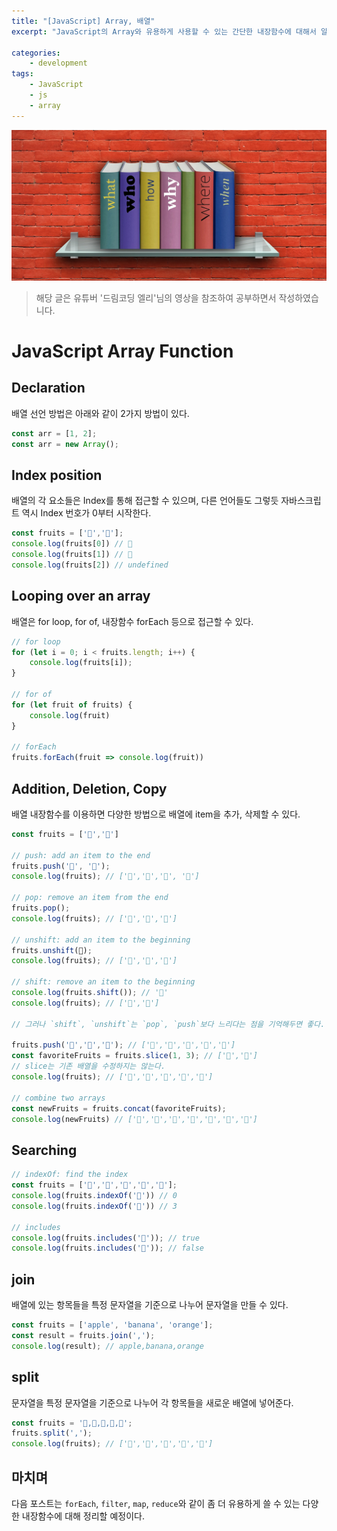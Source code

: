 ```yaml
---
title: "[JavaScript] Array, 배열"
excerpt: "JavaScript의 Array와 유용하게 사용할 수 있는 간단한 내장함수에 대해서 알아보자."

categories:
    - development
tags:
    - JavaScript
    - js
    - array
---
```

![object](/assets/images/array.jpg)

> 해당 글은 유튜버 '드림코딩 엘리'님의 영상을 참조하여 공부하면서 작성하였습니다.


# JavaScript Array Function


## Declaration

배열 선언 방법은 아래와 같이 2가지 방법이 있다.
```js
const arr = [1, 2]; 
const arr = new Array(); 
```

## Index position

배열의 각 요소들은 Index를 통해 접근할 수 있으며, 다른 언어들도 그렇듯 자바스크립트 역시 Index 번호가 0부터 시작한다.

```js
const fruits = ['🍎','🍌'];
console.log(fruits[0]) // 🍎
console.log(fruits[1]) // 🍌
console.log(fruits[2]) // undefined
```

## Looping over an array

배열은 for loop, for of, 내장함수 forEach 등으로 접근할 수 있다.

```js
// for loop
for (let i = 0; i < fruits.length; i++) {
    console.log(fruits[i]);
}

// for of
for (let fruit of fruits) {
    console.log(fruit)
}

// forEach
fruits.forEach(fruit => console.log(fruit))
```

## Addition, Deletion, Copy

배열 내장함수를 이용하면 다양한 방법으로 배열에 item을 추가, 삭제할 수 있다.

```js
const fruits = ['🍎','🍌']

// push: add an item to the end
fruits.push('🍓', '🍊');
console.log(fruits); // ['🍎','🍌','🍓', '🍊']

// pop: remove an item from the end
fruits.pop();
console.log(fruits); // ['🍎','🍌','🍓']

// unshift: add an item to the beginning
fruits.unshift(🥝);
console.log(fruits); // ['🥝','🍌','🍓']

// shift: remove an item to the beginning
console.log(fruits.shift()); // '🥝'
console.log(fruits); // ['🍌','🍓']

// 그러나 `shift`, `unshift`는 `pop`, `push`보다 느리다는 점을 기억해두면 좋다.

fruits.push('🍎','🥝','🍊'); // ['🍌','🍓','🍎','🥝','🍊']
const favoriteFruits = fruits.slice(1, 3); // ['🍓','🍎']
// slice는 기존 배열을 수정하지는 않는다.
console.log(fruits); // ['🍌','🍓','🍎','🥝','🍊']

// combine two arrays
const newFruits = fruits.concat(favoriteFruits);
console.log(newFruits) // ['🍌','🍓','🍎','🥝','🍊','🍓','🍎']
```
## Searching

```js
// indexOf: find the index
const fruits = ['🍌','🍓','🍎','🥝','🍊'];
console.log(fruits.indexOf('🍌')) // 0
console.log(fruits.indexOf('🥝')) // 3

// includes
console.log(fruits.includes('🍎')); // true
console.log(fruits.includes('🍉')); // false
```

## join

배열에 있는 항목들을 특정 문자열을 기준으로 나누어 문자열을 만들 수 있다.

```js
const fruits = ['apple', 'banana', 'orange'];
const result = fruits.join(',');
console.log(result); // apple,banana,orange
```

## split

문자열을 특정 문자열을 기준으로 나누어 각 항목들을 새로운 배열에 넣어준다.

```js
const fruits = '🍌,🍓,🍎,🥝,🍊';
fruits.split(',');
console.log(fruits); // ['🍌','🍓','🍎','🥝','🍊']
```
## 마치며

다음 포스트는 `forEach`, `filter`, `map`, `reduce`와 같이 좀 더 유용하게 쓸 수 있는 다양한 내장함수에 대해 정리할 예정이다. 